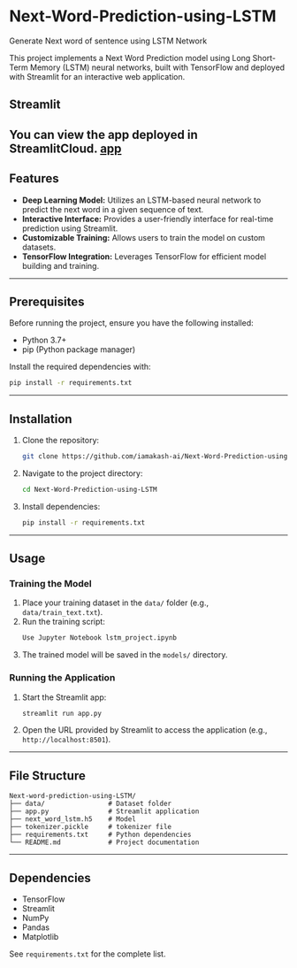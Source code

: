 # Next-Word-Prediction-using-LSTM
Generate Next word of sentence using LSTM Network


This project implements a Next Word Prediction model using Long Short-Term Memory (LSTM) neural networks, built with TensorFlow and deployed with Streamlit for an interactive web application.


## Streamlit 
You can view the app deployed in StreamlitCloud. [app](https://next-word-prediction-using-lstm-4mnhdeaa5gftappj8cgttr3.streamlit.app/)   
---

## Features
- **Deep Learning Model:** Utilizes an LSTM-based neural network to predict the next word in a given sequence of text.
- **Interactive Interface:** Provides a user-friendly interface for real-time prediction using Streamlit.
- **Customizable Training:** Allows users to train the model on custom datasets.
- **TensorFlow Integration:** Leverages TensorFlow for efficient model building and training.

---

## Prerequisites

Before running the project, ensure you have the following installed:
- Python 3.7+
- pip (Python package manager)

Install the required dependencies with:

```bash
pip install -r requirements.txt
```

---

## Installation

1. Clone the repository:
   ```bash
   git clone https://github.com/iamakash-ai/Next-Word-Prediction-using-LSTM.git
   ```

2. Navigate to the project directory:
   ```bash
   cd Next-Word-Prediction-using-LSTM
   ```

3. Install dependencies:
   ```bash
   pip install -r requirements.txt
   ```

---

## Usage

### Training the Model
1. Place your training dataset in the `data/` folder (e.g., `data/train_text.txt`).
2. Run the training script:
   ```bash
   Use Jupyter Notebook lstm_project.ipynb
   ```
3. The trained model will be saved in the `models/` directory.

### Running the Application
1. Start the Streamlit app:
   ```bash
   streamlit run app.py
   ```
2. Open the URL provided by Streamlit to access the application (e.g., `http://localhost:8501`).

---

## File Structure

```
Next-word-prediction-using-LSTM/
├── data/                # Dataset folder             
├── app.py               # Streamlit application
├── next_word_lstm.h5    # Model 
├── tokenizer.pickle     # tokenizer file
├── requirements.txt     # Python dependencies
└── README.md            # Project documentation
```

---

## Dependencies
- TensorFlow
- Streamlit
- NumPy
- Pandas
- Matplotlib

See `requirements.txt` for the complete list.


